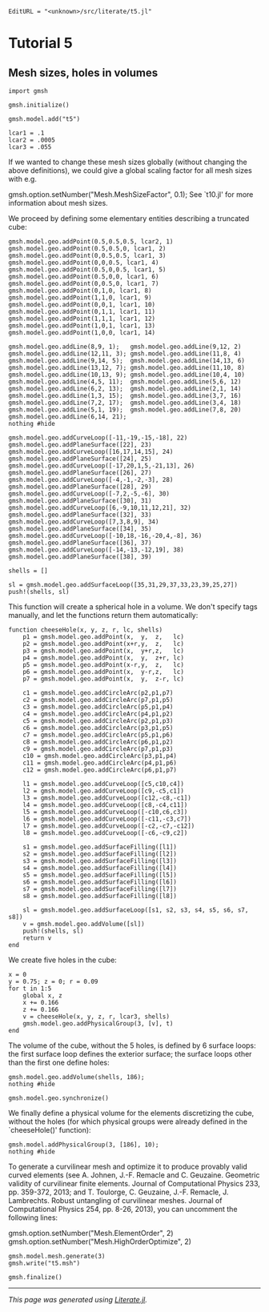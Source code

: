```@meta
EditURL = "<unknown>/src/literate/t5.jl"
```

# Tutorial 5

## Mesh sizes, holes in volumes

```@example t5
import gmsh
```

```@example t5
gmsh.initialize()
```

```@example t5
gmsh.model.add("t5")
```

```@example t5
lcar1 = .1
lcar2 = .0005
lcar3 = .055
```

If we wanted to change these mesh sizes globally (without changing the above
definitions), we could give a global scaling factor for all mesh sizes with
e.g.

gmsh.option.setNumber("Mesh.MeshSizeFactor", 0.1);
See `t10.jl' for more information about mesh sizes.

We proceed by defining some elementary entities describing a truncated cube:

```@example t5
gmsh.model.geo.addPoint(0.5,0.5,0.5, lcar2, 1)
gmsh.model.geo.addPoint(0.5,0.5,0, lcar1, 2)
gmsh.model.geo.addPoint(0,0.5,0.5, lcar1, 3)
gmsh.model.geo.addPoint(0,0,0.5, lcar1, 4)
gmsh.model.geo.addPoint(0.5,0,0.5, lcar1, 5)
gmsh.model.geo.addPoint(0.5,0,0, lcar1, 6)
gmsh.model.geo.addPoint(0,0.5,0, lcar1, 7)
gmsh.model.geo.addPoint(0,1,0, lcar1, 8)
gmsh.model.geo.addPoint(1,1,0, lcar1, 9)
gmsh.model.geo.addPoint(0,0,1, lcar1, 10)
gmsh.model.geo.addPoint(0,1,1, lcar1, 11)
gmsh.model.geo.addPoint(1,1,1, lcar1, 12)
gmsh.model.geo.addPoint(1,0,1, lcar1, 13)
gmsh.model.geo.addPoint(1,0,0, lcar1, 14)
```

```@example t5
gmsh.model.geo.addLine(8,9, 1);   gmsh.model.geo.addLine(9,12, 2)
gmsh.model.geo.addLine(12,11, 3); gmsh.model.geo.addLine(11,8, 4)
gmsh.model.geo.addLine(9,14, 5);  gmsh.model.geo.addLine(14,13, 6)
gmsh.model.geo.addLine(13,12, 7); gmsh.model.geo.addLine(11,10, 8)
gmsh.model.geo.addLine(10,13, 9); gmsh.model.geo.addLine(10,4, 10)
gmsh.model.geo.addLine(4,5, 11);  gmsh.model.geo.addLine(5,6, 12)
gmsh.model.geo.addLine(6,2, 13);  gmsh.model.geo.addLine(2,1, 14)
gmsh.model.geo.addLine(1,3, 15);  gmsh.model.geo.addLine(3,7, 16)
gmsh.model.geo.addLine(7,2, 17);  gmsh.model.geo.addLine(3,4, 18)
gmsh.model.geo.addLine(5,1, 19);  gmsh.model.geo.addLine(7,8, 20)
gmsh.model.geo.addLine(6,14, 21);
nothing #hide
```

```@example t5
gmsh.model.geo.addCurveLoop([-11,-19,-15,-18], 22)
gmsh.model.geo.addPlaneSurface([22], 23)
gmsh.model.geo.addCurveLoop([16,17,14,15], 24)
gmsh.model.geo.addPlaneSurface([24], 25)
gmsh.model.geo.addCurveLoop([-17,20,1,5,-21,13], 26)
gmsh.model.geo.addPlaneSurface([26], 27)
gmsh.model.geo.addCurveLoop([-4,-1,-2,-3], 28)
gmsh.model.geo.addPlaneSurface([28], 29)
gmsh.model.geo.addCurveLoop([-7,2,-5,-6], 30)
gmsh.model.geo.addPlaneSurface([30], 31)
gmsh.model.geo.addCurveLoop([6,-9,10,11,12,21], 32)
gmsh.model.geo.addPlaneSurface([32], 33)
gmsh.model.geo.addCurveLoop([7,3,8,9], 34)
gmsh.model.geo.addPlaneSurface([34], 35)
gmsh.model.geo.addCurveLoop([-10,18,-16,-20,4,-8], 36)
gmsh.model.geo.addPlaneSurface([36], 37)
gmsh.model.geo.addCurveLoop([-14,-13,-12,19], 38)
gmsh.model.geo.addPlaneSurface([38], 39)
```

```@example t5
shells = []
```

```@example t5
sl = gmsh.model.geo.addSurfaceLoop([35,31,29,37,33,23,39,25,27])
push!(shells, sl)
```

This function will create a spherical hole in a volume. We don't specify
tags manually, and let the functions return them automatically:

```@example t5
function cheeseHole(x, y, z, r, lc, shells)
    p1 = gmsh.model.geo.addPoint(x,  y,  z,   lc)
    p2 = gmsh.model.geo.addPoint(x+r,y,  z,   lc)
    p3 = gmsh.model.geo.addPoint(x,  y+r,z,   lc)
    p4 = gmsh.model.geo.addPoint(x,  y,  z+r, lc)
    p5 = gmsh.model.geo.addPoint(x-r,y,  z,   lc)
    p6 = gmsh.model.geo.addPoint(x,  y-r,z,   lc)
    p7 = gmsh.model.geo.addPoint(x,  y,  z-r, lc)

    c1 = gmsh.model.geo.addCircleArc(p2,p1,p7)
    c2 = gmsh.model.geo.addCircleArc(p7,p1,p5)
    c3 = gmsh.model.geo.addCircleArc(p5,p1,p4)
    c4 = gmsh.model.geo.addCircleArc(p4,p1,p2)
    c5 = gmsh.model.geo.addCircleArc(p2,p1,p3)
    c6 = gmsh.model.geo.addCircleArc(p3,p1,p5)
    c7 = gmsh.model.geo.addCircleArc(p5,p1,p6)
    c8 = gmsh.model.geo.addCircleArc(p6,p1,p2)
    c9 = gmsh.model.geo.addCircleArc(p7,p1,p3)
    c10 = gmsh.model.geo.addCircleArc(p3,p1,p4)
    c11 = gmsh.model.geo.addCircleArc(p4,p1,p6)
    c12 = gmsh.model.geo.addCircleArc(p6,p1,p7)

    l1 = gmsh.model.geo.addCurveLoop([c5,c10,c4])
    l2 = gmsh.model.geo.addCurveLoop([c9,-c5,c1])
    l3 = gmsh.model.geo.addCurveLoop([c12,-c8,-c1])
    l4 = gmsh.model.geo.addCurveLoop([c8,-c4,c11])
    l5 = gmsh.model.geo.addCurveLoop([-c10,c6,c3])
    l6 = gmsh.model.geo.addCurveLoop([-c11,-c3,c7])
    l7 = gmsh.model.geo.addCurveLoop([-c2,-c7,-c12])
    l8 = gmsh.model.geo.addCurveLoop([-c6,-c9,c2])

    s1 = gmsh.model.geo.addSurfaceFilling([l1])
    s2 = gmsh.model.geo.addSurfaceFilling([l2])
    s3 = gmsh.model.geo.addSurfaceFilling([l3])
    s4 = gmsh.model.geo.addSurfaceFilling([l4])
    s5 = gmsh.model.geo.addSurfaceFilling([l5])
    s6 = gmsh.model.geo.addSurfaceFilling([l6])
    s7 = gmsh.model.geo.addSurfaceFilling([l7])
    s8 = gmsh.model.geo.addSurfaceFilling([l8])

    sl = gmsh.model.geo.addSurfaceLoop([s1, s2, s3, s4, s5, s6, s7, s8])
    v = gmsh.model.geo.addVolume([sl])
    push!(shells, sl)
    return v
end
```

We create five holes in the cube:

```@example t5
x = 0
y = 0.75; z = 0; r = 0.09
for t in 1:5
    global x, z
    x += 0.166
    z += 0.166
    v = cheeseHole(x, y, z, r, lcar3, shells)
    gmsh.model.geo.addPhysicalGroup(3, [v], t)
end
```

The volume of the cube, without the 5 holes, is defined by 6 surface loops:
the first surface loop defines the exterior surface; the surface loops other
than the first one define holes:

```@example t5
gmsh.model.geo.addVolume(shells, 186);
nothing #hide
```

```@example t5
gmsh.model.geo.synchronize()
```

We finally define a physical volume for the elements discretizing the cube,
without the holes (for which physical groups were already defined in the
`cheeseHole()' function):

```@example t5
gmsh.model.addPhysicalGroup(3, [186], 10);
nothing #hide
```

To generate a curvilinear mesh and optimize it to produce provably valid
curved elements (see A. Johnen, J.-F. Remacle and C. Geuzaine. Geometric
validity of curvilinear finite elements. Journal of Computational Physics
233, pp. 359-372, 2013; and T. Toulorge, C. Geuzaine, J.-F. Remacle,
J. Lambrechts. Robust untangling of curvilinear meshes. Journal of
Computational Physics 254, pp. 8-26, 2013), you can uncomment the following
lines:

gmsh.option.setNumber("Mesh.ElementOrder", 2)
gmsh.option.setNumber("Mesh.HighOrderOptimize", 2)

```@example t5
gmsh.model.mesh.generate(3)
gmsh.write("t5.msh")
```

```@example t5
gmsh.finalize()
```

---

*This page was generated using [Literate.jl](https://github.com/fredrikekre/Literate.jl).*

